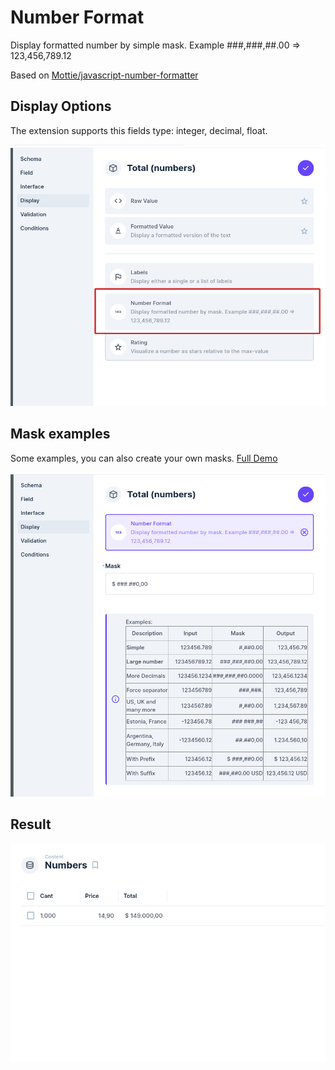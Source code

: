 # Number Format

Display formatted number by simple mask. Example ###,###,##.00 => 123,456,789.12

Based on [Mottie/javascript-number-formatter](https://github.com/Mottie/javascript-number-formatter)

## Display Options

The extension supports this fields type: integer, decimal, float.

![display-options](docs/display-image-1.png)

## Mask examples

Some examples, you can also create your own masks. [Full Demo](https://mottie.github.io/javascript-number-formatter/)

![display](docs/display-image-2.png)


## Result

![collection-display](docs/display-image-3.png)